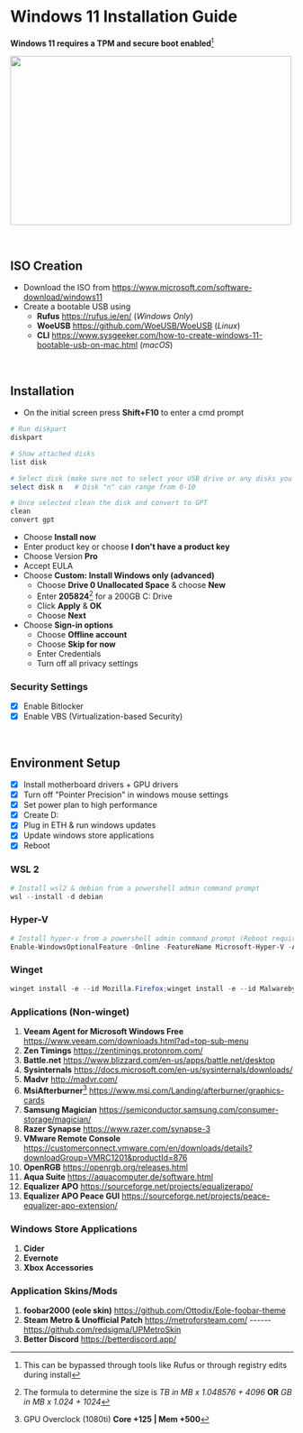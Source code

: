 # **Windows 11 Installation Guide**

**Windows 11 requires a TPM and secure boot enabled**[^1]

<img src="https://i.pcmag.com/imagery/reviews/00xBy0JjVybodfIwWxeGCkZ-1.fit_scale.size_760x427.v1628697239.png" width="500" height="300">


&nbsp;

## **ISO Creation**

* Download the ISO from https://www.microsoft.com/software-download/windows11
* Create a bootable USB using 
  * **Rufus** https://rufus.ie/en/ (*Windows Only*)
  * **WoeUSB** https://github.com/WoeUSB/WoeUSB (*Linux*)
  * **CLI** https://www.sysgeeker.com/how-to-create-windows-11-bootable-usb-on-mac.html (*macOS*)

&nbsp;

## **Installation**
* On the initial screen press **Shift+F10** to enter a cmd prompt
```ps1
# Run diskpart
diskpart

# Show attached disks
list disk

# Select disk (make sure not to select your USB drive or any disks you are using for other data)
select disk n   # Disk "n" can range from 0-10

# Once selected clean the disk and convert to GPT
clean
convert gpt
```

* Choose **Install now**
* Enter product key or choose **I don't have a product key**
* Choose Version **Pro**
* Accept EULA
* Choose **Custom: Install Windows only (advanced)**
  * Choose **Drive 0 Unallocated Space** & choose **New**
  * Enter **205824**[^2] for a 200GB C: Drive
  * Click **Apply** & **OK**
  * Choose **Next**
* Choose **Sign-in options**
  * Choose **Offline account**
  * Choose **Skip for now**
  * Enter Credentials
  * Turn off all privacy settings

### Security Settings
  - [x] Enable Bitlocker
  - [x] Enable VBS (Virtualization-based Security)

&nbsp;

## Environment Setup

- [x] Install motherboard drivers + GPU drivers
- [x] Turn off "Pointer Precision" in windows mouse settings
- [x] Set power plan to high performance
- [x] Create D: 
- [x] Plug in ETH & run windows updates
- [x] Update windows store applications
- [x] Reboot

### WSL 2
```ps1
# Install wsl2 & debian from a powershell admin command prompt
wsl --install -d debian
```

### Hyper-V
```ps1
# Install hyper-v from a powershell admin command prompt (Reboot required)
Enable-WindowsOptionalFeature -Online -FeatureName Microsoft-Hyper-V -All
```

### Winget
```ps1
winget install -e --id Mozilla.Firefox;winget install -e --id Malwarebytes.Malwarebytes;winget install -e --id CPUID.CPU-Z;winget install -e --id TechPowerUp.GPU-Z;winget install -e --id FinalWire.AIDA64.Extreme;winget install -e --id REALiX.HWiNFO;winget install -e --id Valve.Steam;winget install -e --id ElectronicArts.EADesktop;winget install -e --id Ubisoft.Connect;winget install -e --id Playnite.Playnite;winget install -e --id PrivateInternetAccess.PrivateInternetAccess;winget install -e --id Discord.Discord;winget install -e --id DuongDieuPhap.ImageGlass;winget install -e --id clsid2.mpc-hc;winget install -e --id RevoUninstaller.RevoUninstaller;winget install -e --id WiresharkFoundation.Wireshark;winget install -e --id PeterPawlowski.foobar2000;winget install -e --id 7zip.7zip.Alpha.exe;winget install -e --id Notepad++.Notepad++;winget install -e --id Microsoft.VisualStudioCode;winget install -e --id Microsoft.PowerToys;winget install -e --id WinSCP.WinSCP;winget install -e --id Adobe.Acrobat.Reader.64-bit;winget install -e --id qBittorrent.qBittorrent;winget install -e --id JAMSoftware.TreeSize.Free;winget install -e --id CrystalDewWorld.CrystalDiskMark;winget install -e --id GorillaDevs.GDLauncher;winget install Neovim.Neovim;winget install --id Git.Git -e --source winget;winget install -e --id BleachBit.BleachBit;winget install -e --id GitHub.GitHubDesktop;winget install -e --id Joplin.Joplin;winget install -e --id StartIsBack.StartAllBack
```
### Applications (Non-winget)
1. **Veeam Agent for Microsoft Windows Free** https://www.veeam.com/downloads.html?ad=top-sub-menu
1. **Zen Timings** https://zentimings.protonrom.com/
1. **Battle.net** https://www.blizzard.com/en-us/apps/battle.net/desktop
1. **Sysinternals** https://docs.microsoft.com/en-us/sysinternals/downloads/
1. **Madvr** http://madvr.com/
1. **MsiAfterburner**[^3] https://www.msi.com/Landing/afterburner/graphics-cards 
1. **Samsung Magician** https://semiconductor.samsung.com/consumer-storage/magician/
1. **Razer Synapse** https://www.razer.com/synapse-3
1. **VMware Remote Console** https://customerconnect.vmware.com/en/downloads/details?downloadGroup=VMRC1201&productId=876
1. **OpenRGB** https://openrgb.org/releases.html
1. **Aqua Suite** https://aquacomputer.de/software.html
1. **Equalizer APO** https://sourceforge.net/projects/equalizerapo/
1. **Equalizer APO Peace GUI** https://sourceforge.net/projects/peace-equalizer-apo-extension/

### Windows Store Applications
1. **Cider**
1. **Evernote**
1. **Xbox Accessories**


### Application Skins/Mods
1. **foobar2000 (eole skin)** https://github.com/Ottodix/Eole-foobar-theme
1. **Steam Metro & Unofficial Patch** https://metroforsteam.com/ ------ https://github.com/redsigma/UPMetroSkin 
1. **Better Discord** https://betterdiscord.app/


[^1]: This can be bypassed through tools like Rufus or through registry edits during install
[^2]: The formula to determine the size is *TB in MB x 1.048576 + 4096*  **OR** *GB in MB x 1.024 + 1024*
[^3]: GPU Overclock (1080ti) **Core +125 | Mem +500**
